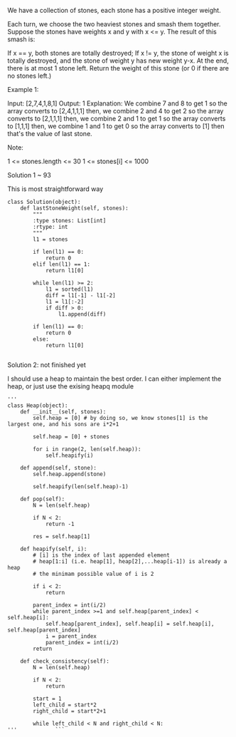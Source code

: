 We have a collection of stones, each stone has a positive integer weight.

Each turn, we choose the two heaviest stones and smash them together.  Suppose the stones have weights x and y with x <= y.  The result of this smash is:

If x == y, both stones are totally destroyed;
If x != y, the stone of weight x is totally destroyed, and the stone of weight y has new weight y-x.
At the end, there is at most 1 stone left.  Return the weight of this stone (or 0 if there are no stones left.)

 

Example 1:

Input: [2,7,4,1,8,1]
Output: 1
Explanation: 
We combine 7 and 8 to get 1 so the array converts to [2,4,1,1,1] then,
we combine 2 and 4 to get 2 so the array converts to [2,1,1,1] then,
we combine 2 and 1 to get 1 so the array converts to [1,1,1] then,
we combine 1 and 1 to get 0 so the array converts to [1] then that's the value of last stone.
 

Note:

1 <= stones.length <= 30
1 <= stones[i] <= 1000

Solution 1 ~ 93

This is most straightforward way

```
class Solution(object):
    def lastStoneWeight(self, stones):
        """
        :type stones: List[int]
        :rtype: int
        """
        l1 = stones
        
        if len(l1) == 0:
            return 0
        elif len(l1) == 1:
            return l1[0]
        
        while len(l1) >= 2:
            l1 = sorted(l1)
            diff = l1[-1] - l1[-2]
            l1 = l1[:-2]
            if diff > 0:
                l1.append(diff)
        
        if len(l1) == 0:
            return 0
        else:
            return l1[0]
                
```

Solution 2: not finished yet

I should use a heap to maintain the best order. I can either implement the heap, or just use the exising heapq module

```
'''
class Heap(object):
    def __init__(self, stones):
        self.heap = [0] # by doing so, we know stones[1] is the largest one, and his sons are i*2+1
        
        self.heap = [0] + stones
        
        for i in range(2, len(self.heap)):
            self.heapify(i)
        
    def append(self, stone):
        self.heap.append(stone)
        
        self.heapify(len(self.heap)-1)
    
    def pop(self):
        N = len(self.heap)
        
        if N < 2:
            return -1
        
        res = self.heap[1]
        
    def heapify(self, i):
        # [i] is the index of last appended element
        # heap[1:i] (i.e. heap[1], heap[2],...heap[i-1]) is already a heap
        # the minimam possible value of i is 2
        
        if i < 2:
            return
        
        parent_index = int(i/2)
        while parent_index >=1 and self.heap[parent_index] < self.heap[i]:
            self.heap[parent_index], self.heap[i] = self.heap[i], self.heap[parent_index]
            i = parent_index
            parent_index = int(i/2)
        return
    
    def check_consistency(self):
        N = len(self.heap)
        
        if N < 2:
            return
        
        start = 1
        left_child = start*2
        right_child = start*2+1
        
        while left_child < N and right_child < N:
'''            ```


